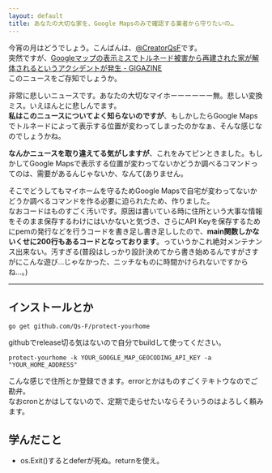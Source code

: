 ```yaml
---
layout: default
title: あなたの大切な家を、Google Mapsのみで確認する業者から守りたいの…
---
```


今宵の月はどうでしょう。こんばんは、[@CreatorQsF](http://f.9en.co/?move=mainSns)です。  
突然ですが、[Googleマップの表示ミスでトルネード被害から再建された家が解体されるというアクシデントが発生 - GIGAZINE](http://gigazine.net/news/20160328-house-torn-down-google-map-mistake/)  
このニュースをご存知でしょうか。

非常に悲しいニュースです。あなたの大切なマイホーーーーーー無。悲しい変換ミス。いえほんとに悲しんでます。  
**私はこのニュースについてよく知らないのですが**、もしかしたらGoogle Mapsでトルネードによって表示する位置が変わってしまったのかなぁ、そんな感じなのでしょうかね。

**なんかニュースを取り違えてる気がしますが**、これをみてピンときました。もしかしてGoogle Mapsで表示する位置が変わってないかどうか調べるコマンドってのは、需要があるんじゃないか、なんて(ありません。

そこでどうしてもマイホームを守るためGoogle Mapsで自宅が変わってないかどうか調べるコマンドを作る必要に迫られたため、作りました。  
なおコードはものすごく汚いです。原因は書いている時に住所という大事な情報をそのまま保存するわけにはいかないと気づき、さらにAPI Keyを保存するためにpemの発行などを行うコードを書き足し書き足ししたので、**main関数しかないくせに200行もあるコードとなっております**。っていうかこれ絶対メンテナンス出来ない。汚すぎる(普段はしっかり設計決めてから書き始めるんですがさすがにこんな遊び…じゃなかった、ニッチなものに時間かけられないですからね…。)

***

## インストールとか

`go get github.com/Qs-F/protect-yourhome`

githubでrelease切る気はないので自分でbuildして使ってください。

`protect-yourhome -k YOUR_GOOGLE_MAP_GEOCODING_API_KEY -a "YOUR_HOME_ADDRESS"`

こんな感じで住所とか登録できます。errorとかはものすごくテキトウなのでご勘弁。  
なおcronとかはしてないので、定期で走らせたいならそういうのはよろしく頼みます。

## 学んだこと

- os.Exit()するとdeferが死ぬ。returnを使え。
